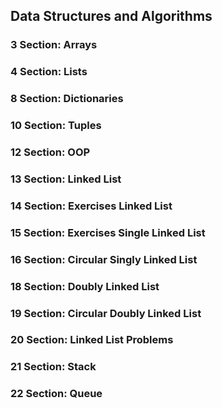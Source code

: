 ## Data Structures and Algorithms

### 3 Section: Arrays
### 4 Section: Lists
### 8 Section: Dictionaries
### 10 Section: Tuples
### 12 Section: OOP
### 13 Section: Linked List
### 14 Section: Exercises Linked List
### 15 Section: Exercises Single Linked List
### 16 Section: Circular Singly Linked List
### 18 Section: Doubly Linked List
### 19 Section: Circular Doubly Linked List
### 20 Section: Linked List Problems
### 21 Section: Stack
### 22 Section: Queue